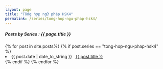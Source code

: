 ```yaml
---
layout: page
title: "Tổng hợp ngữ pháp HSK4"
permalink: /series/tong-hop-ngu-phap-hsk4/
---
```


<h5> Posts by Series : {{ page.title }} </h5>

<div class="card">
{% for post in site.posts%}
    {% if post.series == "tong-hop-ngu-phap-hsk4" %}
        <li class="category-posts"><span>{{ post.date | date_to_string }}</span> &nbsp; <a href="{{ post.url }}">{{ post.title }}</a></li>
    {% endif %}
{% endfor %}
</div>